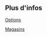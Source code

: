 ## Plus d'infos

<a class='see-also' href='options.html'><span class='title'>Options</span></a>

<a class='see-also' href='magasins.html'><span class='title'>Magasins</span></a>


